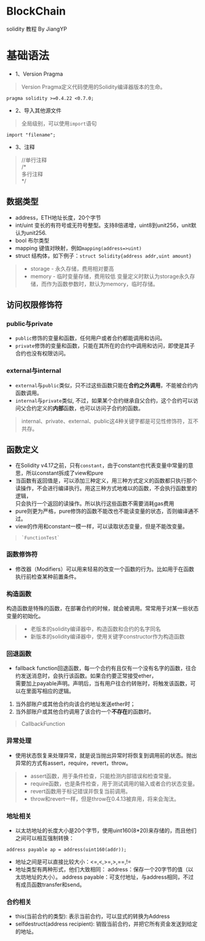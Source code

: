 # BlockChain
solidity 教程 By JiangYP
# 基础语法
* 1、Version Pragma
>Version Pragma定义代码使用的Solidity编译器版本的生命。
```
pragma solidity >=0.4.22 <0.7.0;
```
* 2、导入其他源文件
>全局级别，可以使用`import`语句
````
import "filename";
````
* 3、注释
>//单行注释\
>/*\
>   多行注释\
>*/
## 数据类型
* address，ETH地址长度，20个字节
* int/uint 变长的有符号或无符号整型。支持8倍递增，uint8到unit256，unit默认为unit256.
* bool 布尔类型
* mapping 键值对映射，例如`mapping(address=>uint)`
* struct 结构体，如下例子：`struct Solidity{address addr,uint amount}`
>* storage - 永久存储，费用相对要高
>* memory - 临时变量存储，费用较低
>变量定义时默认为storage永久存储，而作为函数参数时，默认为memory，临时存储。
## 访问权限修饰符
### public与private 
* `public`修饰的变量和函数，任何用户或者合约都能调用和访问。
* `private`修饰的变量和函数，只能在其所在的合约中调用和访问，即使是其子合约也没有权限访问。
### external与internal
* `external`与`public`类似，只不过这些函数只能在**合约之外调用**，不能被合约内函数调用。
* `internal`与`private`类似, 不过，如果某个合约继承自父合约，这个合约可以访问父合约定义的**内部**函数，也可以访问子合约的函数。
> internal、private、external、public这4种关键字都是可见性修饰符，互不共存。

## 函数定义
* 在Solidity v4.17之前，只有`constant`，由于constant也代表变量中常量的意思，所以constant拆成了view和pure
* 当函数有返回值是，可以添加三种定义，用三种方式定义的函数都只执行那个读操作，不会进行编译执行。用这三种方式地难以的函数，不会执行函数里的逻辑，\
只会执行一个返回的读操作。所以执行这些函数不需要消耗gas费用
* pure则更为严格，pure修饰的函数不能改也不能读变量的状态，否则编译通不过。
* view的作用和constant一模一样，可以读取状态变量，但是不能改变量。
> ```
> `FunctionTest`
> ```
### 函数修饰符
* 修改器（Modifiers）可以用来轻易的改变一个函数的行为。比如用于在函数执行前检查某种前置条件。

### 构造函数
构造函数是特殊的函数，在部署合约的时候，就会被调用。常常用于对某一些状态变量的初始化。
>* 老版本的solidity编译器中，构造函数和合约的名字同名
>* 新版本的solidity编译器中，使用关键字constructor作为构造函数
### 回退函数
* fallback function回退函数，每一个合约有且仅有一个没有名字的函数，往合约发送消息时，会执行该函数。如果合约要正常接受ether，\
需要加上payable声明。声明后，当有用户往合约转账时，将触发该函数，可以在里面写相应的逻辑。
1. 当外部账户或其他合约向该合约地址发送ether时；
2. 当外部账户或其他合约调用了该合约一个**不存在**的函数时。
>CallbackFunction
### 异常处理
* 使用状态恢复来处理异常，就是说当抛出异常时将恢复到调用前的状态。抛出异常的方式有assert，require，revert，throw。
>* assert函数，用于条件检查，只能检测内部错误和检查常量。
>* require函数，也是条件检查，用于测试调用的输入或者合约状态变量。
>* revert函数用于标记错误并恢复当前调用。
>* throw和revert一样，但是throw在0.4.13被弃用，将来会淘汰。

### 地址相关
* 以太坊地址的长度大小是20个字节，使用uint160(8*20)来存储的，而且他们之间可以相互强制转换：
````
address payable ap = address(uint160(addr));
````
* 地址之间是可以直接比较大小：<=,<,>=,>,==,!=
* 地址类型有两种形式，他们大致相同：
address：保存一个20字节的值（以太坊地址的大小）。
address payable：可支付地址，与address相同，不过有成员函数transfer和send。
### 合约相关
* this(当前合约的类型):
表示当前合约，可以显式的转换为Address
* selfdestruct(address recipient):
销毁当前合约，并把它所有资金发送到给定的地址。

